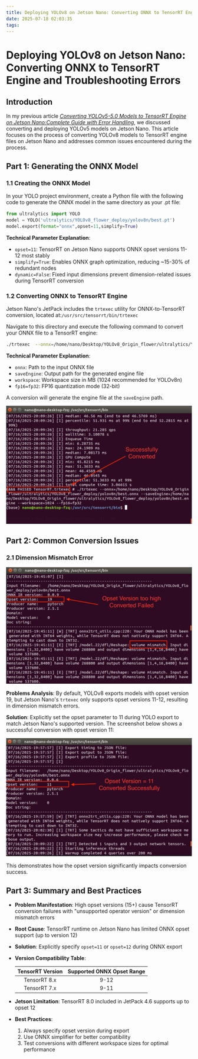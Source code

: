 ```yaml
---
title: Deploying YOLOv8 on Jetson Nano: Converting ONNX to TensorRT Engine and Troubleshooting Errors
date: 2025-07-18 02:03:35
tags:
---
```


# Deploying YOLOv8 on Jetson Nano: Converting ONNX to TensorRT Engine and Troubleshooting Errors

## Introduction

In my previous article [*Converting YOLOv5-5.0 Models to TensorRT Engine on Jetson Nano:Complete Guide with Error Handling*](https://aurora-fang.github.io/2025/04/04/Yolov5-pt2engine-on-jetson-nano/), we discussed converting and deploying YOLOv5 models on Jetson Nano. This article focuses on the process of converting YOLOv8 models to TensorRT engine files on Jetson Nano and addresses common issues encountered during the process.

## Part 1: Generating the ONNX Model

### 1.1 Creating the ONNX Model

In your YOLO project environment, create a Python file with the following code to generate the ONNX model in the same directory as your .pt file:

```python
from ultralytics import YOLO
model = YOLO('ultralytics/YOLOv8_flower_deploy/yolov8n/best.pt')
model.export(format="onnx",opset=11,simplify=True)
```

**Technical Parameter Explanation**:

- `opset=11`: TensorRT on Jetson Nano supports ONNX opset versions 11-12 most stably
- `simplify=True`: Enables ONNX graph optimization, reducing ~15-30% of redundant nodes
- `dynamic=False`: Fixed input dimensions prevent dimension-related issues during TensorRT conversion

### 1.2 Converting ONNX to TensorRT Engine

Jetson Nano's JetPack includes the `trtexec` utility for ONNX-to-TensorRT conversion, located at:`/usr/src/tensorrt/bin/trtexec`

Navigate to this directory and execute the following command to convert your ONNX file to a TensorRT engine:

```BASH
./trtexec  --onnx=/home/nano/Desktop/YOLOv8_Origin_flower/ultralytics/YOLOv8_flower_deploy/yolov8n/best.onnx --saveEngine=/home/nano/Desktop/YOLOv8_Origin_flower/ultralytics/YOLOv8_flower_deploy/yolov8n/best.engine --workspace=1024 --fp16=fp32
```

**Technical Parameter Explanation**:

- `onnx`: Path to the input ONNX file
- `saveEngine`: Output path for the generated engine file
- `workspace`: Workspace size in MB (1024 recommended for YOLOv8n)
- `fp16=fp32`: FP16 quantization mode (32-bit)

A  conversion will generate the engine file at the  `saveEngine` path.

![Converted Successfully](../images/Yolov8-pt2engine-on-jetson-nano/enginepassed.png)

## Part 2: Common Conversion Issues

### 2.1 Dimension Mismatch Error


![Conversion failed](../images/Yolov8-pt2engine-on-jetson-nano/convertfailed_opset19.png)

**Problems Analysis**:
By default, YOLOv8 exports models with opset version 19, but Jetson Nano's `trtexec` only supports opset versions 11-12, resulting in dimension mismatch errors.

**Solution**:
Explicitly set the opset parameter to 11 during YOLO export to match Jetson Nano's supported version.
The screenshot below shows a successful conversion with opset version 11:

![Converted Successfully](../images/Yolov8-pt2engine-on-jetson-nano/convertedsucc_opset11.png)

This demonstrates how the opset version significantly impacts conversion success.

## Part 3: Summary and Best Practices

- **Problem Manifestation**: High opset versions (15+) cause TensorRT conversion failures with "unsupported operator version" or dimension mismatch errors

- **Root Cause**: TensorRT runtime on Jetson Nano has limited ONNX opset support (up to version 12)

- **Solution**: Explicitly specify `opset=11` or `opset=12` during ONNX export

- **Version Compatibility Table**:

  | TensorRT Version | Supported ONNX Opset Range |
  | :--------------: | :------------------------: |
  |   TensorRT 8.x   |            9-12            |
  |   TensorRT 7.x   |            9-11            |

- **Jetson Limitation**: TensorRT 8.0 included in JetPack 4.6 supports up to opset 12

- **Best Practices**:

  1. Always specify opset version during export
  2. Use ONNX simplifier for better compatibility
  3. Test conversions with different workspace sizes for optimal performance